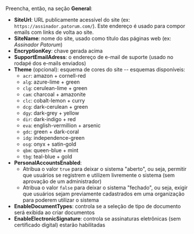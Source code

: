 ﻿Preencha, então, na seção **General**:

* **SiteUrl**: URL publicamente acessível do site (ex: `https://assinador.patorum.com/`). Este endereço é usado para compor emails com links de volta ao site.
* **SiteName**: nome do site, usado como título das páginas web (ex: *Assinador Patorum*)
* **EncryptionKey**: chave gerada acima
* **SupportEmailAdress**: o endereço de e-mail de suporte (usado no rodapé dos e-mails enviados)
* **Theme** (opcional): esquema de cores do site -- esquemas disponíveis:
  * `acr`: amazon + cornell-red
  * `alg`: azure-lime + green
  * `clg`: cerulean-lime + green
  * `cam`: charcoal + amazonite
  * `clc`: cobalt-lemon + curry
  * `dcg`: dark-cerulean + green
  * `dgy`: dark-grey + yellow
  * `dir`: dark-indigo + red
  * `eva`: english-vermillion + arsenic
  * `gdc`: green + dark-coral
  * `idg`: independence-green
  * `osg`: onyx + satin-gold
  * `qbm`: queen-blue + mint
  * `tbg`: teal-blue + gold
* **PersonalAccountsEnabled**:
  * Atribua o valor `true` para deixar o sistema "aberto", ou seja, permitir que usuários se registrem e utilizem livremente o sistema (sem aprovação de um administrador)
  * Atribua o valor `false` para deixar o sistema "fechado", ou seja, exigir que usuários sejam previamente cadastrados em uma organização para poderem utilizar o sistema
* **EnableDocumentTypes**: controla se a seleção de tipo de documento será exibida ao criar documentos
* **EnableElectronicSignature**: controla se assinaturas eletrônicas (sem certificado digital) estarão habilitadas
